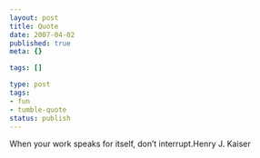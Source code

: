 ```yaml
---
layout: post
title: Quote
date: 2007-04-02
published: true
meta: {}

tags: []

type: post
tags:
- fun
- tumble-quote
status: publish
---
```

<!-- blockquote  -->When your work speaks for itself, don&#8217;t interrupt.<!-- endblockquote  -->Henry J. Kaiser
